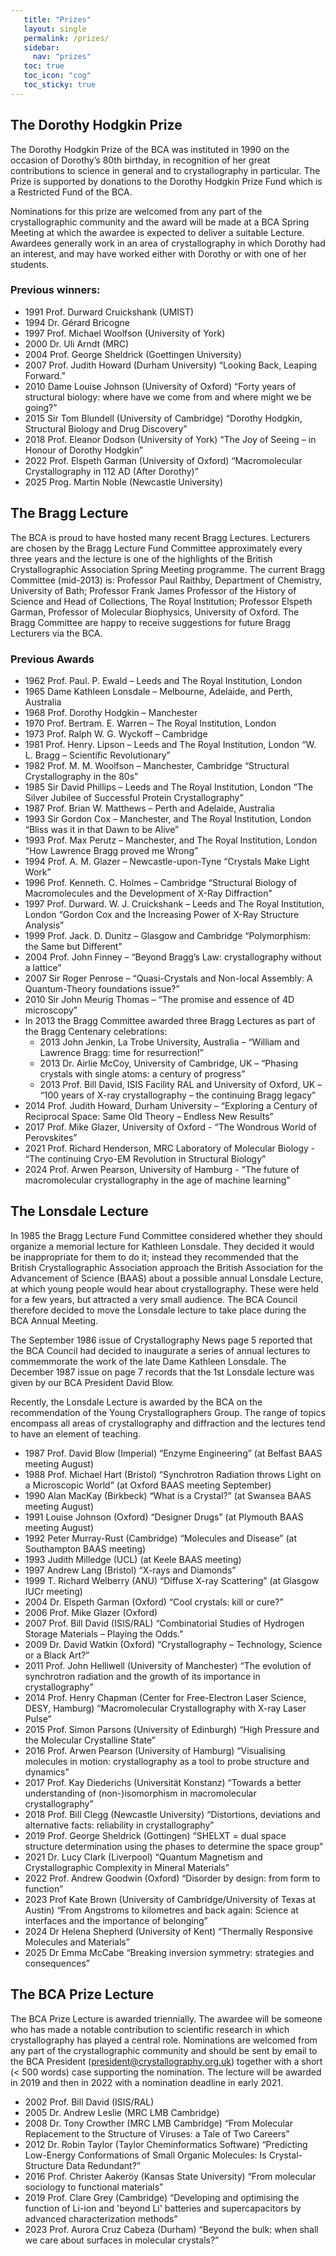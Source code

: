 ```yaml
---
   title: "Prizes"
   layout: single
   permalink: /prizes/
   sidebar:
     nav: "prizes"
   toc: true
   toc_icon: "cog"
   toc_sticky: true
---
```



## The Dorothy Hodgkin Prize

The Dorothy Hodgkin Prize of the BCA was instituted in 1990 on the occasion of Dorothy’s 80th birthday, in recognition of her great contributions to science in general and to crystallography in particular. The Prize is supported by donations to the Dorothy Hodgkin Prize Fund which is a Restricted Fund of the BCA.

Nominations for this prize are welcomed from any part of the crystallographic community and the award will be made at a BCA Spring Meeting at which the awardee is expected to deliver a suitable Lecture. Awardees generally work in an area of crystallography in which Dorothy had an interest, and may have worked either with Dorothy or with one of her students.

### Previous winners:
- 1991 Prof. Durward Cruickshank (UMIST)
- 1994 Dr. Gérard Bricogne
- 1997 Prof. Michael Woolfson (University of York)
- 2000 Dr. Uli Arndt (MRC)
- 2004 Prof. George Sheldrick (Goettingen University)
- 2007 Prof. Judith Howard (Durham University) “Looking Back, Leaping Forward.”
- 2010 Dame Louise Johnson (University of Oxford) “Forty years of structural biology: where have we come from and where might we be going?”
- 2015 Sir Tom Blundell (University of Cambridge) “Dorothy Hodgkin, Structural Biology and Drug Discovery”
- 2018 Prof. Eleanor Dodson (University of York) “The Joy of Seeing – in Honour of Dorothy Hodgkin”
- 2022 Prof. Elspeth Garman (University of Oxford) “Macromolecular Crystallography in 112 AD (After Dorothy)”
- 2025 Prog. Martin Noble (Newcastle University)

## The Bragg Lecture

The BCA is proud to have hosted many recent Bragg Lectures. Lecturers are chosen by the Bragg Lecture Fund Committee approximately every three years and the lecture is one of the highlights of the British Crystallographic Association Spring Meeting programme. The current Bragg Committee (mid-2013) is: Professor Paul Raithby, Department of Chemistry, University of Bath; Professor Frank James Professor of the History of Science and Head of Collections, The Royal Institution; Professor Elspeth Garman, Professor of Molecular Biophysics, University of Oxford. The Bragg Committee are happy to receive suggestions for future Bragg Lecturers via the BCA.

### Previous Awards

- 1962 Prof. Paul. P. Ewald – Leeds and The Royal Institution, London
- 1965 Dame Kathleen Lonsdale – Melbourne, Adelaide, and Perth, Australia
- 1968 Prof. Dorothy Hodgkin – Manchester
- 1970 Prof. Bertram. E. Warren – The Royal Institution, London
- 1973 Prof. Ralph W. G. Wyckoff – Cambridge
- 1981 Prof. Henry. Lipson – Leeds and The Royal Institution, London “W. L. Bragg – Scientific Revolutionary”
- 1982 Prof. M. M. Woolfson – Manchester, Cambridge “Structural Crystallography in the 80s”
- 1985 Sir David Phillips – Leeds and The Royal Institution, London “The Silver Jubilee of Successful Protein Crystallography”
- 1987 Prof. Brian W. Matthews – Perth and Adelaide, Australia
- 1993 Sir Gordon Cox – Manchester, and The Royal Institution, London “Bliss was it in that Dawn to be Alive”
- 1993 Prof. Max Perutz – Manchester, and The Royal Institution, London “How Lawrence Bragg proved me Wrong”
- 1994 Prof. A. M. Glazer – Newcastle-upon-Tyne “Crystals Make Light Work”
- 1996 Prof. Kenneth. C. Holmes – Cambridge “Structural Biology of Macromolecules and the Development of X-Ray Diffraction”
- 1997 Prof. Durward. W. J. Cruickshank – Leeds and The Royal Institution, London “Gordon Cox and the Increasing Power of X-Ray Structure Analysis”
- 1999 Prof. Jack. D. Dunitz – Glasgow and Cambridge  “Polymorphism: the Same but Different”
- 2004 Prof. John Finney – “Beyond Bragg’s Law: crystallography without a lattice”
- 2007 Sir Roger Penrose – “Quasi-Crystals and Non-local Assembly: A Quantum-Theory foundations issue?”
- 2010 Sir John Meurig Thomas – “The promise and essence of 4D microscopy”
- In 2013 the Bragg Committee awarded three Bragg Lectures as part of the Bragg Centenary celebrations:
  -   2013 John Jenkin, La Trobe University, Australia – “William and Lawrence Bragg: time for resurrection!”
  -   2013 Dr. Airlie McCoy, University of Cambridge, UK – “Phasing crystals with single atoms: a century of progress”
  -   2013 Prof. Bill David, ISIS Facility RAL and University of Oxford, UK – “100 years of X-ray crystallography – the continuing Bragg legacy”
- 2014 Prof. Judith Howard, Durham University – “Exploring a Century of Reciprocal Space: Same Old Theory – Endless New Results”
- 2017 Prof. Mike Glazer, University of Oxford - “The Wondrous World of Perovskites”
- 2021 Prof. Richard Henderson, MRC Laboratory of Molecular Biology - “The continuing Cryo-EM Revolution in Structural Biology”
- 2024 Prof. Arwen Pearson, University of Hamburg - “The future of macromolecular crystallography in the age of machine learning”

## The Lonsdale Lecture

In 1985 the Bragg Lecture Fund Committee considered whether they should organize a memorial lecture for Kathleen Lonsdale. They decided it would be inappropriate for them to do it; instead they recommended that the British Crystallographic Association approach the British Association for the Advancement of Science (BAAS) about a possible annual Lonsdale Lecture, at which young people would hear about crystallography. These were held for a few years, but attracted a very small audience. The BCA Council therefore decided to move the Lonsdale lecture to take place during the BCA Annual Meeting.

The September 1986 issue of Crystallography News page 5 reported that the BCA Council had decided to inaugurate a series of annual lectures to commemmorate the work of the late Dame Kathleen Lonsdale. The December 1987 issue on page 7 records that the 1st Lonsdale lecture was given by our BCA President David Blow.

Recently, the Lonsdale Lecture is awarded by the BCA on the recommendation of the Young Crystallographers Group. The range of topics encompass all areas of crystallography and diffraction and the lectures tend to have an element of teaching.

- 1987 Prof. David Blow (Imperial) “Enzyme Engineering” (at Belfast BAAS meeting August)
- 1988 Prof. Michael Hart (Bristol) “Synchrotron Radiation throws Light on a Microscopic World” (at Oxford BAAS meeting September)
- 1990 Alan MacKay (Birkbeck) “What is a Crystal?” (at Swansea BAAS meeting August)
- 1991 Louise Johnson (Oxford) “Designer Drugs” (at Plymouth BAAS meeting August)
- 1992 Peter Murray-Rust (Cambridge) “Molecules and Disease” (at Southampton BAAS meeting)
- 1993 Judith Milledge (UCL) (at Keele BAAS meeting)
- 1997 Andrew Lang (Bristol) “X-rays and Diamonds”
- 1999 T. Richard Welberry (ANU) “Diffuse X-ray Scattering” (at Glasgow IUCr meeting)
- 2004 Dr. Elspeth Garman (Oxford) “Cool crystals: kill or cure?”
- 2006 Prof. Mike Glazer (Oxford)
- 2007 Prof. Bill David (ISIS/RAL) “Combinatorial Studies of Hydrogen Storage Materials – Playing the Odds.”
- 2009 Dr. David Watkin (Oxford) “Crystallography – Technology, Science or a Black Art?”
- 2011 Prof. John Helliwell (University of Manchester) “The evolution of synchrotron radiation and the growth of its importance in crystallography”
- 2014 Prof. Henry Chapman (Center for Free-Electron Laser Science, DESY, Hamburg) “Macromolecular Crystallography with X-ray Laser Pulse”
- 2015 Prof. Simon Parsons (University of Edinburgh) “High Pressure and the Molecular Crystalline State”
- 2016 Prof. Arwen Pearson (University of Hamburg) “Visualising molecules in motion: crystallography as a tool to probe structure and dynamics”
- 2017 Prof. Kay Diederichs (Universität Konstanz) “Towards a better understanding of (non-)isomorphism in macromolecular crystallography”
- 2018 Prof. Bill Clegg (Newcastle University) “Distortions, deviations and alternative facts: reliability in crystallography”
- 2019 Prof. George Sheldrick (Gottingen) “SHELXT = dual space structure determination using the phases to determine the space group”
- 2021 Dr. Lucy Clark (Liverpool) “Quantum Magnetism and Crystallographic Complexity in Mineral Materials”
- 2022 Prof. Andrew Goodwin (Oxford) “Disorder by design: from form to function”
- 2023 Prof Kate Brown (University of Cambridge/University of Texas at Austin) “From Angstroms to kilometres and back again: Science at
interfaces and the importance of belonging”
- 2024 Dr Helena Shepherd (University of Kent) “Thermally Responsive Molecules and Materials”
- 2025 Dr Emma McCabe “Breaking inversion symmetry: strategies and consequences”

## The BCA Prize Lecture

The BCA Prize Lecture is awarded triennially. The awardee will be someone who has made a notable contribution to scientific research in which crystallography has played a central role. Nominations are welcomed from any part of the crystallographic community and should be sent by email to the BCA President (president@crystallography.org.uk) together with a short (&lt; 500 words) case supporting the nomination. The lecture will be awarded in 2019 and then in 2022 with a nomination deadline in early 2021.

- 2002 Prof. Bill David (ISIS/RAL)
- 2005 Dr. Andrew Leslie (MRC LMB Cambridge)
- 2008 Dr. Tony Crowther (MRC LMB Cambridge) “From Molecular Replacement to the Structure of Viruses: a Tale of Two Careers”
- 2012 Dr. Robin Taylor (Taylor Cheminformatics Software) “Predicting Low-Energy Conformations of Small Organic Molecules: Is Crystal-Structure Data Redundant?”
- 2016 Prof. Christer Aakeröy (Kansas State University) “From molecular sociology to functional materials”
- 2019 Prof. Clare Grey (Cambridge) “Developing and optimising the function of Li-ion and 'beyond Li' batteries and supercapacitors by advanced characterization methods”
- 2023 Prof. Aurora Cruz Cabeza (Durham) “Beyond the bulk: when shall we care about surfaces in molecular crystals?”

